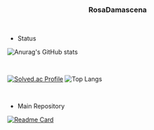### <center>RosaDamascena</center>

<br>

- Status

![Anurag's GitHub stats](https://github-readme-stats.vercel.app/api?username=RosaDamascena&theme=holi&show_icons=true)

<br>

[![Solved.ac Profile](http://mazassumnida.wtf/api/v2/generate_badge?boj=hsj0604)](https://solved.ac/hsj0604/)
![Top Langs](https://github-readme-stats.vercel.app/api/top-langs/?username=RosaDamascena&layout=compact)

<br>

- Main Repository

[![Readme Card](https://github-readme-stats.vercel.app/api/pin/?username=pengisblue&repo=AlgorithmStudy&theme=shadow_blue&show_icons=true)](https://github.com/pengisblue/AlgorithmStudy)

